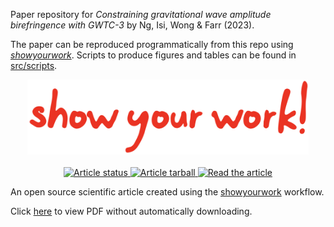 Paper repository for _Constraining gravitational wave amplitude birefringence with GWTC-3_ by Ng, Isi, Wong & Farr (2023).

The paper can be reproduced programmatically from this repo using [_showyourwork_](http://show-your.work). Scripts to produce figures and tables can be found in [src/scripts](src/scripts).

<p align="center">
<a href="https://github.com/showyourwork/showyourwork">
<img width = "450" src="https://raw.githubusercontent.com/showyourwork/.github/main/images/showyourwork.png" alt="showyourwork"/>
</a>
<br>
<br>
<a href="https://github.com/kazewong/TurboPE/actions/workflows/build.yml">
<img src="https://github.com/kazewong/TurboPE/actions/workflows/build.yml/badge.svg?branch=main" alt="Article status"/>
</a>
<a href="https://github.com/kazewong/TurboPE/raw/main-pdf/arxiv.tar.gz">
<img src="https://img.shields.io/badge/article-tarball-blue.svg?style=flat" alt="Article tarball"/>
</a>
<a href="https://github.com/kazewong/TurboPE/raw/main-pdf/ms.pdf">
<img src="https://img.shields.io/badge/article-pdf-blue.svg?style=flat" alt="Read the article"/>
</a>
</p>

An open source scientific article created using the [showyourwork](https://github.com/showyourwork/showyourwork) workflow.

Click [here](https://github.com/thomasckng/Constraining-Birefringence-with-GWTC-3/blob/main-pdf/ms.pdf) to view PDF without automatically downloading.